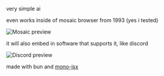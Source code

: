 very simple ai

even works inside of mosaic browser from 1993 (yes i tested)

![Mosaic preview](https://github.com/user-attachments/assets/6512585c-a001-46b2-9ae2-a38047956841)

it will also embed in software that supports it, like discord

![Discord preview](https://github.com/user-attachments/assets/ee3ee1d5-9aef-42f0-8740-a54666aae091)

made with bun and [mono-jsx](https://github.com/ije/mono-jsx)
